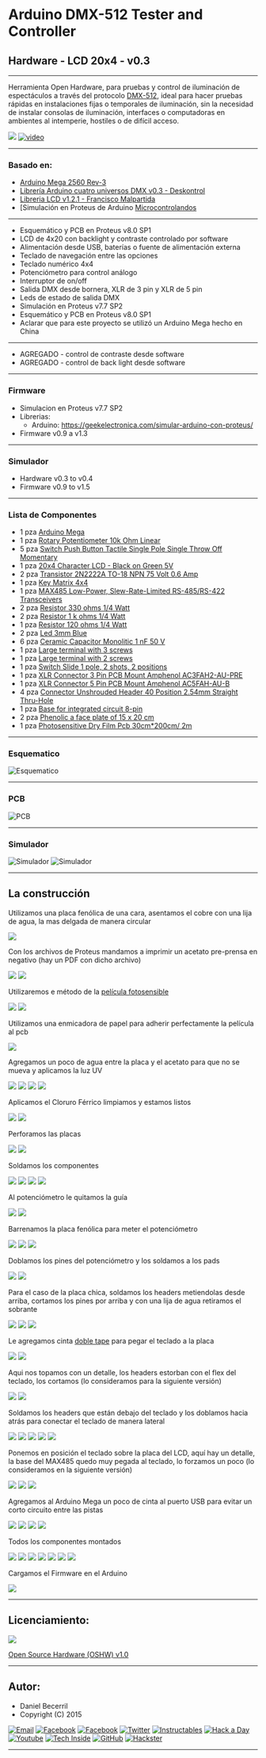 # **Arduino DMX-512 Tester and Controller**

## **Hardware - LCD 20x4 - v0.3**

***

Herramienta Open Hardware, para pruebas y control de iluminación de espectáculos a través del protocolo [DMX-512](http://es.wikipedia.org/wiki/Digital_Multiplex), ideal para hacer pruebas rápidas en instalaciones fijas o temporales de iluminación, sin la necesidad de instalar consolas de iluminación, interfaces o computadoras en ambientes al intemperie, hostiles o de difícil acceso.

![](https://raw.githubusercontent.com/Arduino-DMX-512-Tester-and-Controller/Arduino-DMX-512-Tester-and-Controller-LCD-20x4-Hardware/master/media/IMG_9399.JPG)
[![video](https://raw.githubusercontent.com/Arduino-DMX-512-Tester-and-Controller/Arduino-DMX-512-Tester-and-Controller-LCD-20x4-Hardware/master/media/youtube.JPG)](https://www.youtube.com/watch?v=TxBHMpAWDSY)

***

### **Basado en:**

- [Arduino Mega 2560 Rev-3](http://www.arduino.cc/en/Main/ArduinoBoardMega2560)
- [Librería Arduino cuatro universos DMX v0.3 - Deskontrol](http://www.deskontrol.net/blog/libreria-arduino-cuatro-universos-dmx/)
- [Libreria LCD v1.2.1 - Francisco Malpartida](https://bitbucket.org/fmalpartida/new-liquidcrystal/wiki/Home)
- [Simulación en Proteus de Arduino [Microcontrolandos](http://microcontrolandos.blogspot.mx/2012/12/arduino-componentes-para-o-proteus.html)

***

- Esquemático y PCB en Proteus v8.0 SP1
- LCD de 4x20 con backlight y contraste controlado por software
- Alimentación desde USB, baterías o fuente de alimentación externa
- Teclado de navegación entre las opciones
- Teclado numérico 4x4
- Potenciómetro para control análogo
- Interruptor de on/off
- Salida DMX desde bornera, XLR de 3 pin y XLR de 5 pin
- Leds de estado de salida DMX
- Simulación en Proteus v7.7 SP2
- Esquemático y PCB en Proteus v8.0 SP1
- Aclarar que para este proyecto se utilizó un Arduino Mega hecho en China

***

- AGREGADO  - control de contraste desde software
- AGREGADO  - control de back light desde software

***

### **Firmware**

- Simulacion en Proteus v7.7 SP2
- Librerias:
  - Arduino: https://geekelectronica.com/simular-arduino-con-proteus/
- Firmware v0.9 a v1.3

***

### **Simulador**

- Hardware v0.3 to v0.4
- Firmware v0.9 to v1.5

***

### **Lista de Componentes**

* 1 pza [Arduino Mega](https://www.arduino.cc/en/Main/ArduinoBoardMega2560)
* 1 pza [Rotary Potentiometer 10k Ohm Linear](https://www.sparkfun.com/products/9939)
* 5 pza [Switch Push Button Tactile Single Pole Single Throw Off Momentary](http://www.jameco.com/webapp/wcs/stores/servlet/Product_10001_10001_122973_-1)
* 1 pza [20x4 Character LCD - Black on Green 5V](https://www.sparkfun.com/products/256)
* 2 pza [Transistor 2N2222A TO-18 NPN 75 Volt 0.6 Amp](http://www.jameco.com/webapp/wcs/stores/servlet/Product_10001_10001_38236_-1)
* 1 pza [Key Matrix 4x4](http://www.minirobot.com.mx/tienda/index.php?id_product=468&controller=product)
* 1 pza [MAX485 Low-Power, Slew-Rate-Limited RS-485/RS-422 Transceivers](https://www.maximintegrated.com/en/products/interface/transceivers/MAX485.html)
* 2 pza [Resistor 330 ohms 1/4 Watt](http://www.jameco.com/webapp/wcs/stores/servlet/Product_10001_10001_690742_-1)
* 2 pza [Resistor 1 k ohms 1/4 Watt](http://www.jameco.com/webapp/wcs/stores/servlet/Product_10001_10001_690865_-1)
* 1 pza [Resistor 120 ohms 1/4 Watt](http://www.jameco.com/webapp/wcs/stores/servlet/Product_10001_10001_690646_-1)
* 2 pza [Led 3mm Blue](http://www.jameco.com/webapp/wcs/stores/servlet/Product_10001_10001_2168421_-1)
* 6 pza [Ceramic Capacitor Monolitic 1 nF 50 V](http://5hertz.com/index.php?main_page=product_info&products_id=700)
* 1 pza [Large terminal with 3 screws](http://www.steren.com.mx/terminal-grande-con-3-tornillos-para-circuito-impreso.html)
* 1 pza [Large terminal with 2 screws](http://www.steren.com.mx/terminal-grande-con-2-tornillos-para-circuito-impreso.html)
* 1 pza [Switch Slide 1 pole, 2 shots, 2 positions](http://www.steren.com.mx/switch-deslizable-de-1-polo-2-tiros-2-posiciones.html)
* 1 pza [XLR Connector 3 Pin PCB Mount Amphenol AC3FAH2-AU-PRE](http://www.amphenolaudio.com/products/xlr/chassis-mounts/ac-series/)
* 1 pza [XLR Connector 5 Pin PCB Mount Amphenol AC5FAH-AU-B](http://www.amphenolaudio.com/products/xlr/chassis-mounts/ac-series/)
* 4 pza [Connector Unshrouded Header 40 Position 2.54mm Straight Thru-Hole](http://www.jameco.com/webapp/wcs/stores/servlet/Product_10001_10001_160882_-1)
* 1 pza [Base for integrated circuit 8-pin](http://www.steren.com.mx/base-para-circuito-integrado-de-8-patas.html)
* 2 pza [Phenolic a face plate of 15 x 20 cm](http://www.steren.com.mx/placa-fenolica-una-cara-de-15-x-20-cm.html)
* 1 pza [Photosensitive Dry Film Pcb 30cm*200cm/ 2m](http://www.amazon.com/Photosensitive-Film-Amateur-30cm-200cm/dp/B00B225R0I/?tag=leosm1-20)

***

### **Esquematico**

![Esquematico](https://raw.githubusercontent.com/Arduino-DMX-512-Tester-and-Controller/Arduino-DMX-512-Tester-and-Controller-LCD-20x4-Hardware/master/media/Esquematico.png)

***

### **PCB**

![PCB](https://raw.githubusercontent.com/Arduino-DMX-512-Tester-and-Controller/Arduino-DMX-512-Tester-and-Controller-LCD-20x4-Hardware/master/media/PCB.png)

***

### **Simulador**

![Simulador](https://raw.githubusercontent.com/Arduino-DMX-512-Tester-and-Controller/Arduino-DMX-512-Tester-and-Controller-LCD-20x4-Hardware/master/media/Simulador.PNG)
![Simulador](https://raw.githubusercontent.com/Arduino-DMX-512-Tester-and-Controller/Arduino-DMX-512-Tester-and-Controller-LCD-20x4-Hardware/master/media/Simulador%20exe.PNG)

***

## **La construcción**

Utilizamos una placa fenólica de una cara, asentamos el cobre con una lija de agua, la mas delgada de manera circular

![](https://raw.githubusercontent.com/Arduino-DMX-512-Tester-and-Controller/Arduino-DMX-512-Tester-and-Controller-LCD-20x4-Hardware/master/media/IMG_9132.JPG)

Con los archivos de Proteus mandamos a imprimir un acetato pre-prensa en negativo (hay un PDF con dicho archivo)
 
![](https://raw.githubusercontent.com/Arduino-DMX-512-Tester-and-Controller/Arduino-DMX-512-Tester-and-Controller-LCD-20x4-Hardware/master/media/IMG_9133.JPG)
![](https://raw.githubusercontent.com/Arduino-DMX-512-Tester-and-Controller/Arduino-DMX-512-Tester-and-Controller-LCD-20x4-Hardware/master/media/IMG_9134.JPG)

Utilizaremos e método de la [película fotosensible](https://www.google.com.mx/search?q=acentamos&oq=acentamos&aqs=chrome..69i57j0.279j0j7&sourceid=chrome&es_sm=122&ie=UTF-8#safe=off&q=pelicula+fotosensible&spell=1)

![](https://raw.githubusercontent.com/Arduino-DMX-512-Tester-and-Controller/Arduino-DMX-512-Tester-and-Controller-LCD-20x4-Hardware/master/media/IMG_9135.JPG)
![](https://raw.githubusercontent.com/Arduino-DMX-512-Tester-and-Controller/Arduino-DMX-512-Tester-and-Controller-LCD-20x4-Hardware/master/media/IMG_9136.JPG)

Utilizamos una enmicadora de papel para adherir perfectamente la película al pcb

![](https://raw.githubusercontent.com/Arduino-DMX-512-Tester-and-Controller/Arduino-DMX-512-Tester-and-Controller-LCD-20x4-Hardware/master/media/IMG_9140.JPG)

Agregamos un poco de agua entre la placa y el acetato para que no se mueva y aplicamos la luz UV

![](https://raw.githubusercontent.com/Arduino-DMX-512-Tester-and-Controller/Arduino-DMX-512-Tester-and-Controller-LCD-20x4-Hardware/master/media/IMG_9147.JPG)
![](https://raw.githubusercontent.com/Arduino-DMX-512-Tester-and-Controller/Arduino-DMX-512-Tester-and-Controller-LCD-20x4-Hardware/master/media/IMG_9149.JPG)
![](https://raw.githubusercontent.com/Arduino-DMX-512-Tester-and-Controller/Arduino-DMX-512-Tester-and-Controller-LCD-20x4-Hardware/master/media/IMG_9150.JPG)
![](https://raw.githubusercontent.com/Arduino-DMX-512-Tester-and-Controller/Arduino-DMX-512-Tester-and-Controller-LCD-20x4-Hardware/master/media/IMG_9151.JPG)

Aplicamos el Cloruro Férrico limpiamos y estamos listos

![](https://raw.githubusercontent.com/Arduino-DMX-512-Tester-and-Controller/Arduino-DMX-512-Tester-and-Controller-LCD-20x4-Hardware/master/media/IMG_9154.JPG)
![](https://raw.githubusercontent.com/Arduino-DMX-512-Tester-and-Controller/Arduino-DMX-512-Tester-and-Controller-LCD-20x4-Hardware/master/media/IMG_9156.JPG)

Perforamos las placas

![](https://raw.githubusercontent.com/Arduino-DMX-512-Tester-and-Controller/Arduino-DMX-512-Tester-and-Controller-LCD-20x4-Hardware/master/media/IMG_9157.JPG)
![](https://raw.githubusercontent.com/Arduino-DMX-512-Tester-and-Controller/Arduino-DMX-512-Tester-and-Controller-LCD-20x4-Hardware/master/media/IMG_9158.JPG)

Soldamos los componentes

![](https://raw.githubusercontent.com/Arduino-DMX-512-Tester-and-Controller/Arduino-DMX-512-Tester-and-Controller-LCD-20x4-Hardware/master/media/IMG_9162.JPG)
![](https://raw.githubusercontent.com/Arduino-DMX-512-Tester-and-Controller/Arduino-DMX-512-Tester-and-Controller-LCD-20x4-Hardware/master/media/IMG_9163.JPG)
![](https://raw.githubusercontent.com/Arduino-DMX-512-Tester-and-Controller/Arduino-DMX-512-Tester-and-Controller-LCD-20x4-Hardware/master/media/IMG_9165.JPG)
![](https://raw.githubusercontent.com/Arduino-DMX-512-Tester-and-Controller/Arduino-DMX-512-Tester-and-Controller-LCD-20x4-Hardware/master/media/IMG_9166.JPG)

Al potenciómetro le quitamos la guía

![](https://raw.githubusercontent.com/Arduino-DMX-512-Tester-and-Controller/Arduino-DMX-512-Tester-and-Controller-LCD-20x4-Hardware/master/media/IMG_9167.JPG)
![](https://raw.githubusercontent.com/Arduino-DMX-512-Tester-and-Controller/Arduino-DMX-512-Tester-and-Controller-LCD-20x4-Hardware/master/media/IMG_9168.JPG)

Barrenamos la placa fenólica para meter el potenciómetro
 
![](https://raw.githubusercontent.com/Arduino-DMX-512-Tester-and-Controller/Arduino-DMX-512-Tester-and-Controller-LCD-20x4-Hardware/master/media/IMG_9169.JPG)
![](https://raw.githubusercontent.com/Arduino-DMX-512-Tester-and-Controller/Arduino-DMX-512-Tester-and-Controller-LCD-20x4-Hardware/master/media/IMG_9170.JPG)
![](https://raw.githubusercontent.com/Arduino-DMX-512-Tester-and-Controller/Arduino-DMX-512-Tester-and-Controller-LCD-20x4-Hardware/master/media/IMG_9171.JPG)

Doblamos los pines del potenciómetro y los soldamos a los pads

![](https://raw.githubusercontent.com/Arduino-DMX-512-Tester-and-Controller/Arduino-DMX-512-Tester-and-Controller-LCD-20x4-Hardware/master/media/IMG_9173.JPG)
![](https://raw.githubusercontent.com/Arduino-DMX-512-Tester-and-Controller/Arduino-DMX-512-Tester-and-Controller-LCD-20x4-Hardware/master/media/IMG_9176.JPG)

Para el caso de la placa chica, soldamos los headers metiendolas desde arriba, cortamos los pines por arriba y con una lija de agua retiramos el sobrante

![](https://raw.githubusercontent.com/Arduino-DMX-512-Tester-and-Controller/Arduino-DMX-512-Tester-and-Controller-LCD-20x4-Hardware/master/media/IMG_9177.JPG)
![](https://raw.githubusercontent.com/Arduino-DMX-512-Tester-and-Controller/Arduino-DMX-512-Tester-and-Controller-LCD-20x4-Hardware/master/media/IMG_9178.JPG)
![](https://raw.githubusercontent.com/Arduino-DMX-512-Tester-and-Controller/Arduino-DMX-512-Tester-and-Controller-LCD-20x4-Hardware/master/media/IMG_9180.JPG)

Le agregamos cinta [doble tape](https://www.google.com.mx/search?q=acentamos&oq=acentamos&aqs=chrome..69i57j0.279j0j7&sourceid=chrome&es_sm=122&ie=UTF-8#safe=off&q=cinta+doble+tape) para pegar el teclado a la placa

![](https://raw.githubusercontent.com/Arduino-DMX-512-Tester-and-Controller/Arduino-DMX-512-Tester-and-Controller-LCD-20x4-Hardware/master/media/IMG_9181.JPG)
![](https://raw.githubusercontent.com/Arduino-DMX-512-Tester-and-Controller/Arduino-DMX-512-Tester-and-Controller-LCD-20x4-Hardware/master/media/IMG_9182.JPG)

Aqui nos topamos con un detalle, los headers estorban con el flex del teclado, los cortamos (lo consideramos para la siguiente versión)

![](https://raw.githubusercontent.com/Arduino-DMX-512-Tester-and-Controller/Arduino-DMX-512-Tester-and-Controller-LCD-20x4-Hardware/master/media/IMG_9184.JPG)
![](https://raw.githubusercontent.com/Arduino-DMX-512-Tester-and-Controller/Arduino-DMX-512-Tester-and-Controller-LCD-20x4-Hardware/master/media/IMG_9185.JPG)

Soldamos los headers que están debajo del teclado y los doblamos hacia atrás para conectar el teclado de manera lateral

![](https://raw.githubusercontent.com/Arduino-DMX-512-Tester-and-Controller/Arduino-DMX-512-Tester-and-Controller-LCD-20x4-Hardware/master/media/IMG_9186.JPG)
![](https://raw.githubusercontent.com/Arduino-DMX-512-Tester-and-Controller/Arduino-DMX-512-Tester-and-Controller-LCD-20x4-Hardware/master/media/IMG_9187.JPG)
![](https://raw.githubusercontent.com/Arduino-DMX-512-Tester-and-Controller/Arduino-DMX-512-Tester-and-Controller-LCD-20x4-Hardware/master/media/IMG_9188.JPG)
![](https://raw.githubusercontent.com/Arduino-DMX-512-Tester-and-Controller/Arduino-DMX-512-Tester-and-Controller-LCD-20x4-Hardware/master/media/IMG_9189.JPG)
![](https://raw.githubusercontent.com/Arduino-DMX-512-Tester-and-Controller/Arduino-DMX-512-Tester-and-Controller-LCD-20x4-Hardware/master/media/IMG_9190.JPG)

Ponemos en posición el teclado sobre la placa del LCD, aquí hay un detalle, la base del MAX485 quedo muy pegada al teclado, lo forzamos un poco (lo consideramos en la siguiente versión) 

![](https://raw.githubusercontent.com/Arduino-DMX-512-Tester-and-Controller/Arduino-DMX-512-Tester-and-Controller-LCD-20x4-Hardware/master/media/IMG_9192.JPG)
![](https://raw.githubusercontent.com/Arduino-DMX-512-Tester-and-Controller/Arduino-DMX-512-Tester-and-Controller-LCD-20x4-Hardware/master/media/IMG_9193.JPG)
![](https://raw.githubusercontent.com/Arduino-DMX-512-Tester-and-Controller/Arduino-DMX-512-Tester-and-Controller-LCD-20x4-Hardware/master/media/IMG_9194.JPG)

Agregamos al Arduino Mega un poco de cinta al puerto USB para evitar un corto circuito entre las pistas

![](https://raw.githubusercontent.com/Arduino-DMX-512-Tester-and-Controller/Arduino-DMX-512-Tester-and-Controller-LCD-20x4-Hardware/master/media/IMG_9195.JPG)
![](https://raw.githubusercontent.com/Arduino-DMX-512-Tester-and-Controller/Arduino-DMX-512-Tester-and-Controller-LCD-20x4-Hardware/master/media/IMG_9196.JPG)
![](https://raw.githubusercontent.com/Arduino-DMX-512-Tester-and-Controller/Arduino-DMX-512-Tester-and-Controller-LCD-20x4-Hardware/master/media/IMG_9197.JPG)
![](https://raw.githubusercontent.com/Arduino-DMX-512-Tester-and-Controller/Arduino-DMX-512-Tester-and-Controller-LCD-20x4-Hardware/master/media/IMG_9198.JPG)

Todos los componentes montados

![](https://raw.githubusercontent.com/Arduino-DMX-512-Tester-and-Controller/Arduino-DMX-512-Tester-and-Controller-LCD-20x4-Hardware/master/media/IMG_9406.JPG)
![](https://raw.githubusercontent.com/Arduino-DMX-512-Tester-and-Controller/Arduino-DMX-512-Tester-and-Controller-LCD-20x4-Hardware/master/media/IMG_9399.JPG)
![](https://raw.githubusercontent.com/Arduino-DMX-512-Tester-and-Controller/Arduino-DMX-512-Tester-and-Controller-LCD-20x4-Hardware/master/media/IMG_9401.JPG)
![](https://raw.githubusercontent.com/Arduino-DMX-512-Tester-and-Controller/Arduino-DMX-512-Tester-and-Controller-LCD-20x4-Hardware/master/media/IMG_9403.JPG)
![](https://raw.githubusercontent.com/Arduino-DMX-512-Tester-and-Controller/Arduino-DMX-512-Tester-and-Controller-LCD-20x4-Hardware/master/media/IMG_9402.JPG)
![](https://raw.githubusercontent.com/Arduino-DMX-512-Tester-and-Controller/Arduino-DMX-512-Tester-and-Controller-LCD-20x4-Hardware/master/media/IMG_9404.JPG)
![](https://raw.githubusercontent.com/Arduino-DMX-512-Tester-and-Controller/Arduino-DMX-512-Tester-and-Controller-LCD-20x4-Hardware/master/media/IMG_9405.JPG)

Cargamos el Firmware en el Arduino

![](https://raw.githubusercontent.com/Arduino-DMX-512-Tester-and-Controller/Arduino-DMX-512-Tester-and-Controller-LCD-20x4-Hardware/master/media/IMG_9408.JPG)

***

## **Licenciamiento:**

![](https://raw.githubusercontent.com/Arduino-DMX-512-Tester-and-Controller/Arduino-DMX-512-Tester-and-Controller-LCD-20x4-Hardware/master/Social/Logos/oshw.png)

[Open Source Hardware (OSHW) v1.0](https://github.com/Arduino-DMX-512-Tester-and-Controller/Arduino-DMX-512-Tester-and-Controller-LCD-20x4-Hardware/blob/master/Licence.md)

***

## **Autor:**

- Daniel Becerril
- Copyright (C) 2015

[![Email](https://raw.githubusercontent.com/Arduino-DMX-512-Tester-and-Controller/Arduino-DMX-512-Tester-and-Controller-LCD-20x4-Hardware/master/Social/Logos/email%2050x50.jpg)](mailto:daniel3514@gmail.com)
[![Facebook](https://raw.githubusercontent.com/Arduino-DMX-512-Tester-and-Controller/Arduino-DMX-512-Tester-and-Controller-LCD-20x4-Hardware/master/Social/Logos/Facebook%2050x50.png)](https://www.facebook.com/daniel.3514)
[![Facebook](https://raw.githubusercontent.com/Arduino-DMX-512-Tester-and-Controller/Arduino-DMX-512-Tester-and-Controller-LCD-20x4-Hardware/master/Social/Logos/Facebook%20Pages%2050x50.jpg)](https://www.facebook.com/ArduinoDMX512TesterController)
[![Twitter](https://raw.githubusercontent.com/Arduino-DMX-512-Tester-and-Controller/Arduino-DMX-512-Tester-and-Controller-LCD-20x4-Hardware/master/Social/Logos/Twitter%2050x50.png)](https://twitter.com/daniel3514)
[![Instructables](https://raw.githubusercontent.com/Arduino-DMX-512-Tester-and-Controller/Arduino-DMX-512-Tester-and-Controller-LCD-20x4-Hardware/master/Social/Logos/Instructables%2050x50.jpg)](http://www.instructables.com/id/Arduino-DMX-512-Tester-and-Controller/)
[![Hack a Day](https://raw.githubusercontent.com/Arduino-DMX-512-Tester-and-Controller/Arduino-DMX-512-Tester-and-Controller-LCD-20x4-Hardware/master/Social/Logos/hackaday%2050x50.jpg)](https://hackaday.io/project/5342-arduino-dmx-512-tester-and-controller)
[![Youtube](https://raw.githubusercontent.com/Arduino-DMX-512-Tester-and-Controller/Arduino-DMX-512-Tester-and-Controller-LCD-20x4-Hardware/master/Social/Logos/Youtube%2050x50.png)](https://www.youtube.com/watch?v=TxBHMpAWDSY)
[![Tech Inside](https://raw.githubusercontent.com/Arduino-DMX-512-Tester-and-Controller/Arduino-DMX-512-Tester-and-Controller-LCD-20x4-Hardware/master/Social/Logos/techinside%2045x45.png)](https://techinsideblog.wordpress.com/)
[![GitHub](https://raw.githubusercontent.com/Arduino-DMX-512-Tester-and-Controller/Arduino-DMX-512-Tester-and-Controller-LCD-20x4-Hardware/master/Social/Logos/github%2050x50.png)](https://github.com/Arduino-DMX-512-Tester-and-Controller)
[![Hackster](https://raw.githubusercontent.com/Arduino-DMX-512-Tester-and-Controller/Arduino-DMX-512-Tester-and-Controller-LCD-20x4-Hardware/master/Social/Logos/hackster%2050x50.png)](https://www.hackster.io/daniel3514/arduino-dmx-512-tester-controller-977c89)

***
